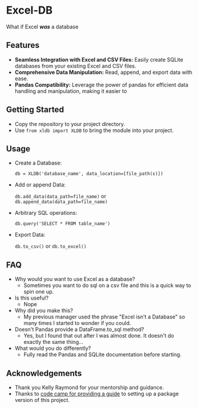 # Excel-DB
What if Excel ***was*** a database

## Features
- **Seamless Integration with Excel and CSV Files:** Easily create SQLite databases from your existing Excel and CSV files.
- **Comprehensive Data Manipulation:** Read, append, and export data with ease.
- **Pandas Compatibility:** Leverage the power of pandas for efficient data handling and manipulation, making it easier to 

## Getting Started
- Copy the repository to your project directory.
- Use `from xldb import XLDB` to bring the module into your project.

## Usage
- Create a Database:

  `db = XLDB('database_name', data_location=[file_path(s)])`
- Add or append Data: 

  `db.add_data(data_path=file_name)` or
  `db.append_data(data_path=file_name)`
- Arbitrary SQL operations: 
  
  `db.query('SELECT * FROM table_name')`
- Export Data: 

  `db.to_csv()` or `db.to_excel()`


## FAQ

- Why would you want to use Excel as a database?
  - Sometimes you want to do sql on a csv file and this is a quick way to spin one up. 
- Is this useful?
  - Nope
- Why did you make this?
  - My previous manager used the phrase "Excel isn't a Database" so many times I started to wonder if you could.
- Doesn't Pandas provide a DataFrame.to_sql method?
  - Yes, but I found that out after I was almost done. It doesn't do exactly the same thing...
- What would you do differently?
  - Fully read the Pandas and SQLite documentation before starting.

## Acknowledgements
- Thank you Kelly Raymond for your mentorship and guidance. 
- Thanks to [code camp for providing a guide](https://www.freecodecamp.org/news/build-your-first-python-package/) to setting up a package version of this project.
